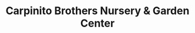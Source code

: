 ---
title: "Carpinito Brothers Nursery & Garden Center"
url: /kent/carpinito-brothers-nursery-and-garden-center/
shop: garden centre
---